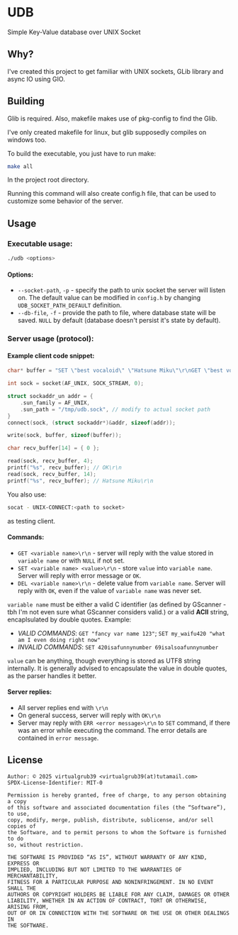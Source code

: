 # UDB

Simple Key-Value database over UNIX Socket

## Why?

I've created this project to get familiar with UNIX sockets, GLib library and async IO using GIO.

## Building

Glib is required. Also, makefile makes use of pkg-config to find the Glib.

I've only created makefile for linux, but glib supposedly compiles on windows too.

To build the executable, you just have to run make:

```bash
make all
```

In the project root directory.

Running this command will also create config.h file, that can be used to customize some behavior of the server.

## Usage

### Executable usage:

```bash
./udb <options>
```

#### Options:
- `--socket-path`, `-p` - specify the path to unix socket the server will listen on. The default value can be modified in `config.h` by changing `UDB_SOCKET_PATH_DEFAULT` definition.
- `--db-file`, `-f` - provide the path to file, where database state will be saved. `NULL` by default (database doesn't persist it's state by default).

### Server usage (protocol):

#### Example client code snippet:

```c
char* buffer = "SET \"best vocaloid\" \"Hatsune Miku\"\r\nGET \"best vocaloid\"\r\n";

int sock = socket(AF_UNIX, SOCK_STREAM, 0);

struct sockaddr_un addr = {
    .sun_family = AF_UNIX,
    .sun_path = "/tmp/udb.sock", // modify to actual socket path
}
connect(sock, (struct sockaddr*)&addr, sizeof(addr));

write(sock, buffer, sizeof(buffer));

char recv_buffer[14] = { 0 };

read(sock, recv_buffer, 4);
printf("%s", recv_buffer); // OK\r\n
read(sock, recv_buffer, 14);
printf("%s", recv_buffer); // Hatsune Miku\r\n
```

You also use:

```bash
socat - UNIX-CONNECT:<path to socket>
```
as testing client.

#### Commands:

- `GET <variable name>\r\n` - server will reply with the value stored in `variable name` or with `NULL` if not set.
- `SET <variable name> <value>\r\n` - store `value` into `variable name`. Server will reply with error message or `OK`.
- `DEL <variable name>\r\n` - delete value from `variable name`. Server will reply with `OK`, even if the value of `variable name` was never set.

`variable name` must be either a valid C identifier (as defined by GScanner - tbh I'm not even sure what GScanner considers valid.) or a valid **ACII** string, encaplsulated by double quotes. Example:

- *VALID COMMANDS*: `GET "fancy var name 123"`; `SET my_waifu420 "what am I even doing right now"`
- *INVALID COMMANDS*: `SET 420isafunnynumber 69isalsoafunnynumber`

`value` can be anything, though everything is stored as UTF8 string internally. It is generally advised to encapsulate the value in double quotes, as the parser handles it better.

#### Server replies:

- All server replies end with `\r\n`
- On general success, server will reply with `OK\r\n`
- Server may reply with `ERR <error message>\r\n` to `SET` command, if there was an error while executing the command. The error details are contained in `error message`.

## License

```
Author: © 2025 virtualgrub39 <virtualgrub39(at)tutamail.com>
SPDX-License-Identifier: MIT-0

Permission is hereby granted, free of charge, to any person obtaining a copy
of this software and associated documentation files (the “Software”), to use,
copy, modify, merge, publish, distribute, sublicense, and/or sell copies of
the Software, and to permit persons to whom the Software is furnished to do
so, without restriction.

THE SOFTWARE IS PROVIDED “AS IS”, WITHOUT WARRANTY OF ANY KIND, EXPRESS OR
IMPLIED, INCLUDING BUT NOT LIMITED TO THE WARRANTIES OF MERCHANTABILITY,
FITNESS FOR A PARTICULAR PURPOSE AND NONINFRINGEMENT. IN NO EVENT SHALL THE
AUTHORS OR COPYRIGHT HOLDERS BE LIABLE FOR ANY CLAIM, DAMAGES OR OTHER
LIABILITY, WHETHER IN AN ACTION OF CONTRACT, TORT OR OTHERWISE, ARISING FROM,
OUT OF OR IN CONNECTION WITH THE SOFTWARE OR THE USE OR OTHER DEALINGS IN
THE SOFTWARE.

```
